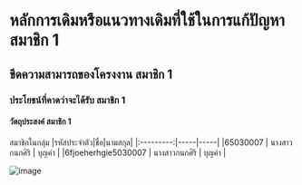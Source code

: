 #	หลักการเดิมหรือแนวทางเดิมที่ใช้ในการแก้ปัญหา	สมาชิก 1
##	ขีดความสามารถของโครงงาน	สมาชิก 1
###	ประโยชน์ที่คาดว่าจะได้รับ	สมาชิก 1
####	วัตถุประสงค์	สมาชิก 1

สมาชิกในกลุ่ม
|รหัสประจำตัว|ชื่อ|นามสกุล|
|:---------:|-----|-----|
|65030007  |  นางสาวกนกศิริ  |  บุญคำ |
|6fjoeherhgie5030007  |  นางสาวกนกศิริ  |  บุญคำ |

![image](https://github.com/koson/Computer-Laboratoty-I-Year-2566/assets/567256/83045b87-19a4-4ef7-b414-cd6b2cec3f5c)
